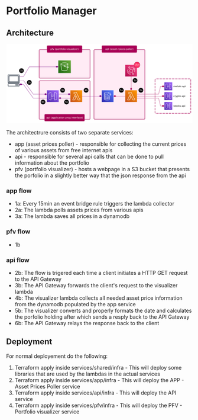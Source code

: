 # **Portfolio Manager**

## Architecture

![pf-manager architecture][diagram]

The architectrure consists of two separate services:
- app (asset prices poller) - responsible for collecting the current prices of various assets from free internet apis
- api - responsible for several api calls that can be done to pull information about the portfolio
- pfv (portfolio visualizer) - hosts a webpage in a S3 bucket that presents the porfolio in a slightly better way that the json response from the api

### app flow
- 1a: Every 15min an event bridge rule triggers the lambda collector
- 2a: The lambda polls assets prices from various apis
- 3a: The lambda saves all prices in a dynamodb

### pfv flow
- 1b 

### api flow
- 2b: The flow is trigered each time a client initiates a HTTP GET request to the API Gateway
- 3b: The API Gateway forwards the client's request to the visualizer lambda
- 4b: The visualizer lambda collects all needed asset price information from the dynamodb populated by the app service
- 5b: The visualizer converts and properly formats the date and calculates the porfolio holding after which sends a resply back to the API Gateway
- 6b: The API Gateway relays the response back to the client


## Deployment
For normal deployement do the following:
1. Terraform apply inside services/shared/infra - This will deploy some libraries that are used by the lambdas in the actual services
2. Terraform apply inside services/app/infra - This will deploy the APP - Asset Prices Poller service
3. Terraform apply inside services/api/infra - This will deploy the API service
4. Terraform apply inside services/pfv/infra - This will deploy the PFV - Portfolio visualizer service


[diagram]: docs/architecture.png